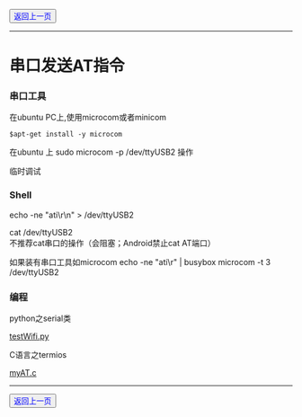 <button onclick="window.location.href = '../Applications.html'"><font color=0x00FF >返回上一页</font></button>

----------

# 串口发送AT指令 #

### 串口工具 ###

在ubuntu PC上,使用microcom或者minicom

	$apt-get install -y microcom

在ubuntu 上
 sudo microcom -p /dev/ttyUSB2 操作

临时调试

### Shell ###

echo -ne "ati\r\n" > /dev/ttyUSB2 

cat /dev/ttyUSB2    
	不推荐cat串口的操作（会阻塞；Android禁止cat AT端口）

如果装有串口工具如microcom
echo -ne "ati\r" | busybox microcom -t 3 /dev/ttyUSB2

### 编程 ###

python之serial类

[testWifi.py](testWifi.py)

C语言之termios

   [myAT.c](myAT.c)




----------

<button onclick="window.location.href = '../Applications.html'"><font color=0x00FF >返回上一页</font></button>








